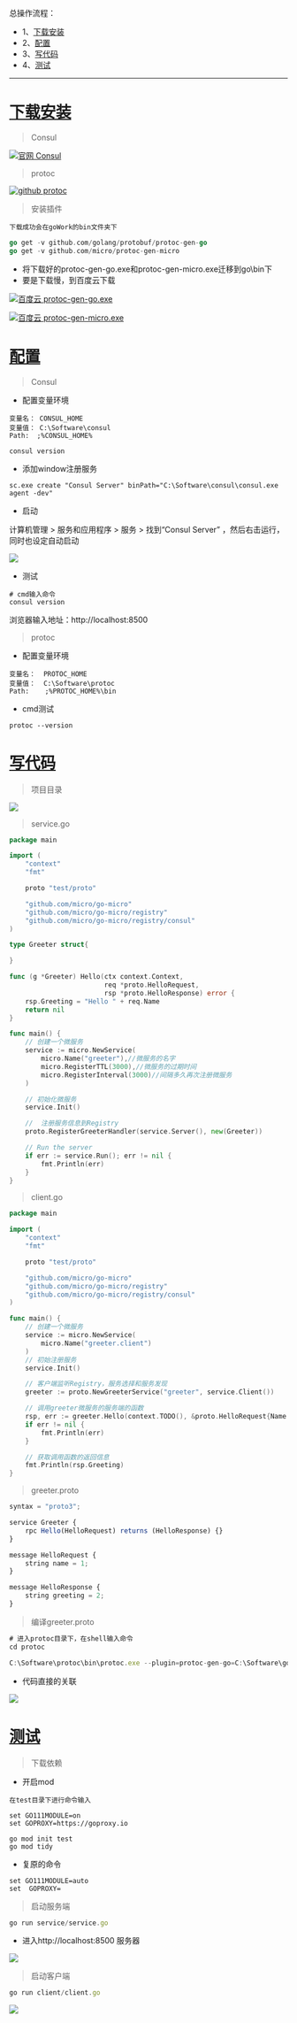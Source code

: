总操作流程：
- 1、[下载安装](#go-01)
- 2、[配置](#go-02)
- 3、[写代码](#go-03)
- 4、[测试](#go-04)

***

# <a name="go-01" href="#" >下载安装</a>

> Consul

[![](https://img.shields.io/badge/官网-Consul-red.svg "官网 Consul")](https://www.consul.io/downloads.html)

> protoc

[![](https://img.shields.io/badge/github-protoc-blued.svg "github protoc")](https://github.com/protocolbuffers/protobuf/releases/tag/v3.8.0-rc1)

> 安装插件

`下载成功会在goWork的bin文件夹下`

```go
go get -v github.com/golang/protobuf/protoc-gen-go
go get -v github.com/micro/protoc-gen-micro
```

- 将下载好的protoc-gen-go.exe和protoc-gen-micro.exe迁移到go\bin下
- 要是下载慢，到百度云下载

[![](https://img.shields.io/badge/百度云-protoc--gen--go.exe-green.svg "百度云 protoc-gen-go.exe")](https://pan.baidu.com/s/1gLPs3OGrhIrSfXNvEe72pw)

[![](https://img.shields.io/badge/百度云-protoc--gen--micro.exe-green.svg "百度云 protoc-gen-micro.exe")](https://pan.baidu.com/s/1VPudVA-ChTh578SGaCnXmw)


# <a name="go-02" href="#" >配置</a>

> Consul

- 配置变量环境

```
变量名： CONSUL_HOME
变量值： C:\Software\consul
Path:  ;%CONSUL_HOME%

consul version
```

- 添加window注册服务

```
sc.exe create "Consul Server" binPath="C:\Software\consul\consul.exe agent -dev"
```

- 启动

计算机管理 > 服务和应用程序 > 服务 > 找到“Consul Server” ，然后右击运行，同时也设定自动启动

![](image/1-1.png)

- 测试

```
# cmd输入命令
consul version
```
浏览器输入地址：http://localhost:8500

> protoc

- 配置变量环境

```
变量名：  PROTOC_HOME
变量值：  C:\Software\protoc
Path:    ;%PROTOC_HOME%\bin
```

- cmd测试

```
protoc --version
```

# <a name="go-03" href="#" >写代码</a>

> 项目目录

![](image/1-2.png)

> service.go

```go
package main

import (
	"context"
	"fmt"

	proto "test/proto"

	"github.com/micro/go-micro"
	"github.com/micro/go-micro/registry"
	"github.com/micro/go-micro/registry/consul"
)

type Greeter struct{

}

func (g *Greeter) Hello(ctx context.Context, 
						req *proto.HelloRequest, 
						rsp *proto.HelloResponse) error {
	rsp.Greeting = "Hello " + req.Name
	return nil
}

func main() {
	// 创建一个微服务
	service := micro.NewService(
		micro.Name("greeter"),//微服务的名字
        micro.RegisterTTL(3000),//微服务的过期时间
        micro.RegisterInterval(3000)//间隔多久再次注册微服务
	)

	// 初始化微服务
	service.Init()

	//  注册服务信息到Registry
	proto.RegisterGreeterHandler(service.Server(), new(Greeter))

	// Run the server
	if err := service.Run(); err != nil {
		fmt.Println(err)
	}
}
```

> client.go

```go
package main

import (
	"context"
	"fmt"

	proto "test/proto"

	"github.com/micro/go-micro"
	"github.com/micro/go-micro/registry"
	"github.com/micro/go-micro/registry/consul"
)

func main() {
	// 创建一个微服务
	service := micro.NewService(
		micro.Name("greeter.client")
	)
	// 初始注册服务
	service.Init()

	// 客户端监听Registry，服务选择和服务发现
	greeter := proto.NewGreeterService("greeter", service.Client())

	// 调用greeter微服务的服务端的函数
	rsp, err := greeter.Hello(context.TODO(), &proto.HelloRequest{Name: "John"})
	if err != nil {
		fmt.Println(err)
	}

	// 获取调用函数的返回信息
	fmt.Println(rsp.Greeting)
}
```

> greeter.proto

```js
syntax = "proto3";

service Greeter {
	rpc Hello(HelloRequest) returns (HelloResponse) {}
}

message HelloRequest {
	string name = 1;
}

message HelloResponse {
	string greeting = 2;
}

```

> 编译greeter.proto

```js
# 进入protoc目录下，在shell输入命令
cd protoc

C:\Software\protoc\bin\protoc.exe --plugin=protoc-gen-go=C:\Software\go\bin\protoc-gen-go.exe --plugin=protoc-gen-micro=C:\Software\go\bin\protoc-gen-micro.exe --proto_path=./ --go_out=./ --micro_out=./ greeter.proto
```

- 代码直接的关联

![](image/1-2.png)



# <a name="go-04" href="#" >测试</a>

> 下载依赖

- 开启mod

`在test目录下进行命令输入`

```shell
set GO111MODULE=on
set GOPROXY=https://goproxy.io

go mod init test
go mod tidy
```

- 复原的命令

```
set GO111MODULE=auto
set  GOPROXY=
```

> 启动服务端

```js
go run service/service.go
```

- 进入http://localhost:8500 服务器

![](image/1-5.png)

> 启动客户端

```js
go run client/client.go
```

![](image/1-6.png)

